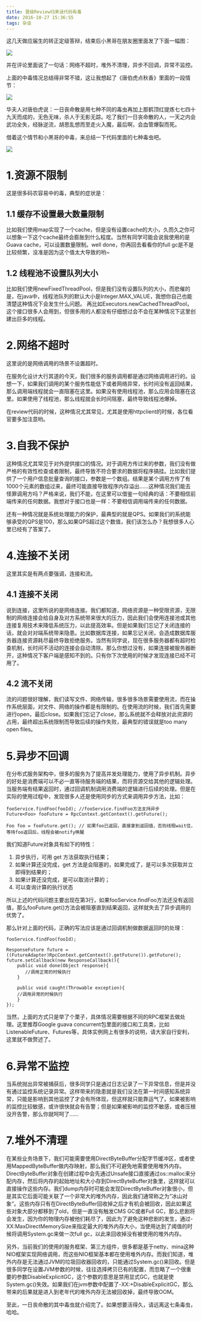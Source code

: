 ```yaml
---
title: 晋级Review归来话代码有毒
date: 2016-10-27 15:36:55
tags: 杂谈
---
```


这几天做应届生的转正定级答辩，结束后小黑哥在朋友圈里面发了下面一幅图：

![](https://img.alicdn.com/imgextra/i3/2657627814/TB2qDgda71M.eBjSZPiXXawfpXa_!!2657627814.jpg)

并在评论里面说了一句话：网络不超时，堆外不清理，异步不回调，异常不监控。

上面的中毒情况总结得非常不错，这让我想起了《唐伯虎点秋香》里面的一段情节：

![](https://img.alicdn.com/imgextra/i3/2657627814/TB2Poz0aHaI.eBjy1XdXXcoqXXa_!!2657627814.jpg)

华夫人对唐伯虎说：一日丧命散是用七种不同的毒虫再加上那鹤顶红提炼七七四十九天而成的，无色无味，杀人于无影无踪。吃了我们一日丧命散的人，一天之内会武功全失，经脉逆流，胡思乱想而至走火入魔，最后啊，会血管爆裂而死。

借着这个情节和小黑哥的中毒，来总结一下代码里面的七种毒虫吧。

![](https://img.alicdn.com/imgextra/i1/2657627814/TB2Qegea71M.eBjSZPiXXawfpXa_!!2657627814.jpg)


# 1.资源不限制 #

这是很多码农容易中的毒，典型的症状是：

## 1.1 缓存不设置最大数量限制 ##

比如我们使用map实现了一个cache，但是没有设置cache的大小，久而久之你可以想象一下这个cache最终会膨胀到什么程度。当然有同学可能会说我使用的是Guava cache，可以设置数量限制。well done，你再回去看看你的full gc是不是比较频繁，没准是因为这个值太大导致的哟~

## 1.2 线程池不设置队列大小 ##

比如我们使用newFixedThreadPool，但是我们没有设置队列的大小，而悲催的是，在java中，线程池队列的默认大小是Integer.MAX_VALUE，我想你自己也能清楚这种情况下会发生什么问题。
再比如Executors.newCachedThreadPool，这个接口很多人会用到，但很多用的人都没有仔细想过会不会在某种情况下这里创建出巨多的线程。

# 2.网络不超时 #

这里说的是网络调用的场景不设置超时。

在服务化设计大行其道的今天，我们很多的服务调用都是通过网络调用进行的。设想一下，如果我们调用的某个服务性能低下或者网络异常，长时间没有返回结果，那么调用端线程就会一直阻塞在这里。如果没有使用线程池，那么应用会阻塞在这里。如果使用了线程池，那么线程就会长时间阻塞，最终导致线程池爆掉。

在review代码的时候，这种情况尤其常见，尤其是使用httpclient的时候，各位看官要多加注意哟。

# 3.自我不保护 #

这种情况尤其常见于对外提供接口的情况。对于调用方传过来的参数，我们没有做严格的有效性检查或者限制，最终导致不符合要求的数据将程序搞挂。比如我们提供了一个用户信息批量查询的接口，参数是一个数组。结果是某个调用方传了有1000个元素的数组过来，最终可能直接导致程序内存溢出……这种情况我们能去怪罪调用方吗？严格来说，我们不能，在这里可以借鉴一句经典的话：不要相信前端传来的任何数据。我想对于接口也是一样：不要相信调用端传来的任何数据。

还有一种情况就是系统处理能力的保护，最典型的就是QPS。如果我们的系统能够承受的QPS是100，那么如果QPS超过这个数值，我们该怎么办？我想很多人心里已经有了答案了。

# 4.连接不关闭 #

这里其实是有两点要强调，连接和流。

## 4.1 连接不关闭 ##

说到连接，这里所说的是网络连接。我们都知道，网络资源是一种受限资源，无限制的网络连接会给自身及对方系统带来很大的压力，因此我们会使用连接池或其他连接复用技术来降低系统压力，以此提高效率。但是如果我们忘记了关闭连接的话，就会对对端系统带来隐患。比如数据库连接，如果忘记关闭，会造成数据库服务器连接资源耗尽最终导致拒绝服务。当然有同学说，现在很多服务器都有超时检查机制，长时间不活动的连接会自动清除。那么你想过没有，如果连接被服务器断开，这种情况下客户端是感知不到的。只有你下次使用的时候才发现连接已经不可用了。

## 4.2 流不关闭 ##

流的问题很好理解，我们读写文件、网络传输，很多很多场景需要使用流，而在操作系统层面，对文件、网络的操作都是有限制的。在使用流的时候，我们首先需要进行open，最后close。如果我们忘记了close，那么系统就不会释放对此资源的占用，最终超出系统限制而导致后续的操作失败，最典型的错误就是too many open files。

# 5.异步不回调 #

在分布式服务架构中，很多的服务为了提高并发处理能力，使用了异步机制。异步的好处是消费端可以不必一直等待服务端的结果，而将资源交给其他的逻辑处理。当服务端有结果返回时，通过回调机制调用消费端的逻辑进行后续的处理。但是在实际的使用过程中，发现很多人还是使用同步的方式来调用异步方法，比如：

	fooService.findFoo(fooId); //fooService.findFoo方法支持异步
	Future<Foo> fooFuture = RpcContext.getContext().getFuture(); 
 
	Foo foo = fooFuture.get(); // 如果foo已返回，直接拿到返回值，否则线程wait住，等待foo返回后，线程会被notify唤醒

我们知道Future对象具有如下的特性：

1. 异步执行，可用 get 方法获取执行结果；
2. 如果计算还没完成，get 方法是会阻塞的，如果完成了，是可以多次获取并立即得到结果的；
3. 如果计算还没完成，是可以取消计算的；
4. 可以查询计算的执行状态

所以上述的代码问题主要出现在第3行，如果fooService.findFoo方法还没有返回值，那么fooFuture.get()方法会被阻塞直到结果返回，这样就失去了异步调用的优势了。

那么针对上面的代码，正确的写法应该是通过回调机制做数据返回时的处理：


	fooService.findFoo(fooId);  
 
	ResponseFuture future = ((FutureAdapter)RpcContext.getContext().getFuture()).getFuture();
	future.setCallback(new ResponseCallback(){
    	public void done(Object response){
    	   //调用正常的时候执行
    	}

    	public void caught(Throwable exception){
      	//调用异常的时候执行
    	}
	});

当然，上面的方式只是举了个栗子，具体情况需要根据不同的RPC框架去做处理。这里推荐Google guava concurrent包里面的接口和工具类，比如ListenableFuture、Futures等，具体实例网上有很多的说明，请大家自行安利，这里就不做赘述了。

# 6.异常不监控 #

当系统抛出异常被捕获后，很多同学只是通过日志记录了一下异常信息，但是并没有通过监控系统记录异常。这样带来的隐患就是我们没法在第一时间感知系统异常，只能是影响到其他监控了才会有所体现，但这样就只能靠运气了。如果被影响的监控比较敏感，或许很快就会有告警；但是如果被影响的监控不敏感，或者压根没开告警，那么你就呵呵了……

# 7.堆外不清理 #

在某些业务场景下，我们可能需要使用DirectByteBuffer分配字节缓冲区，或者使用MappedByteBuffer做内存映射，那么我们不可避免地需要使用堆外内存。DirectByteBuffer对象在创建过程中会先通过Unsafe接口直接通过os::malloc来分配内存，然后将内存的起始地址和大小存到DirectByteBuffer对象里，这样就可以直接操作这些内存。我们dump内存时可能会发现DirectByteBuffer对象很小，但是其实它后面可能关联了一个非常大的堆外内存，因此我们通常称之为“冰山对象”。这些内存只有在DirectByteBuffer回收掉之后才有机会被回收，因此如果这些对象大部分都移到了old，但是一直没有触发CMS GC或者Full GC，那么悲剧将会发生，因为你的物理内存被他们耗尽了，因此为了避免这种悲剧的发生，通过-XX:MaxDirectMemorySize来指定最大的堆外内存大小，当使用达到了阈值的时候将调用System.gc来做一次full gc，以此来回收掉没有被使用的堆外内存。

另外，当前我们的使用的服务框架、第三方组件，很多都是基于netty、mina这种NIO框架实现网络调用，而这些NIO框架基本都在使用堆外内存。而我们知道，堆外内存是无法通过JVM的垃圾回收器回收的，只能通过System.gc()来回收。但是很多同学在设置JVM参数的时候，往往选择拷贝已有的配置，而忽略了一个很重要的参数DisableExplicitGC，这个参数的意思是禁用显式GC，也就是使System.gc()失效。如果我们在jvm参数中配置了-XX:+DisableExplicitGC，那么带来的后果就是进入到老年代的堆外内存无法被回收掉，最终导致OOM。

至此，一日丧命散的其中毒虫就介绍完了。如果想要活得久，请远离这七条毒虫，哈哈。